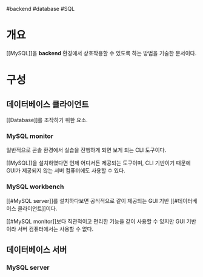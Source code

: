 #backend #database #SQL 

# 개요
[[MySQL]]을 **backend** 환경에서 상호작용할 수 있도록 하는 방법을 기술한 문서이다.

# 구성
## 데이터베이스 클라이언트
[[Database]]를 조작하기 위한 요소.

### MySQL monitor
일반적으로 콘솔 환경에서 실습을 진행하게 되면 보게 되는 CLI 도구이다.

[[MySQL]]을 설치하였다면 언제 어디서든 제공되는 도구이며, CLI 기반이기 때문에 GUI가 제공되지 않는 서버 컴퓨터에도 사용할 수 있다.

### MySQL workbench
[[#MySQL server]]를 설치하다보면 공식적으로 같이 제공되는 GUI 기반 [[#데이터베이스 클라이언트]]이다.

[[#MySQL monitor]]보다 직관적이고 편리한 기능을 같이 사용할 수 있지만 GUI 기반이라 서버 컴퓨터에서는 사용할 수 없다.

## 데이터베이스 서버
### MySQL server